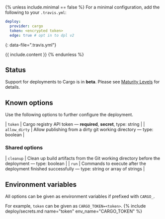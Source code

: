 {% unless include.minimal == false %}
For a minimal configuration, add the following to your `.travis.yml`:

```yaml
deploy:
  provider: cargo
  token: <encrypted token>
  edge: true # opt in to dpl v2
```
{: data-file=".travis.yml"}



{{ include.content }}
{% endunless %}

## Status

Support for deployments to Cargo is in **beta**. Please see [Maturity Levels](/user/deployment-v2#maturity-levels) for details.
## Known options

Use the following options to further configure the deployment.

| `token` | Cargo registry API token &mdash; **required**, **secret**, type: string |
| `allow_dirty` | Allow publishing from a dirty git working directory &mdash; type: boolean |

### Shared options

| `cleanup` | Clean up build artifacts from the Git working directory before the deployment &mdash; type: boolean |
| `run` | Commands to execute after the deployment finished successfully &mdash; type: string or array of strings |

## Environment variables

All options can be given as environment variables if prefixed with `CARGO_`.

For example, `token` can be given as `CARGO_TOKEN=<token>`.
{% include deploy/secrets.md name="token" env_name="CARGO_TOKEN" %}